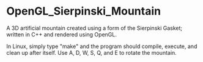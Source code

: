 OpenGL_Sierpinski_Mountain
========================

A 3D artificial mountain created using a form of the Sierpinski Gasket; written in C++ and rendered using OpenGL.

In Linux, simply type "make" and the program should compile, execute, and clean up after itself.
Use A, D, W, S, Q, and E to rotate the mountain.
